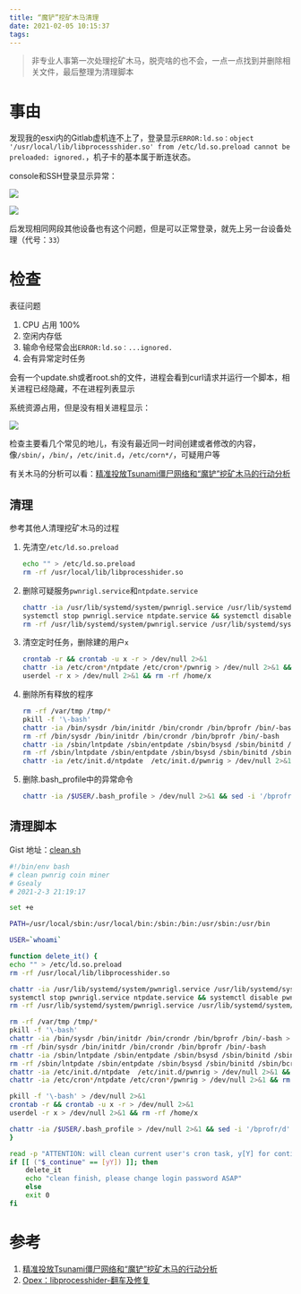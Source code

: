 ```yaml
---
title: “魔铲”挖矿木马清理
date: 2021-02-05 10:15:37
tags:
---
```


> 非专业人事第一次处理挖矿木马，脱壳啥的也不会，一点一点找到并删除相关文件，最后整理为清理脚本

# 事由

发现我的esxi内的Gitlab虚机连不上了，登录显示`ERROR:ld.so：object '/usr/local/lib/libprocessshider.so' from /etc/ld.so.preload cannot be preloaded: ignored.`，机子卡的基本属于断连状态。

console和SSH登录显示异常：

![](https://gsealy-1257917518.cos.ap-beijing.myqcloud.com/gsealy.github.io/CoinMiner/login.png)

![](https://gsealy-1257917518.cos.ap-beijing.myqcloud.com/gsealy.github.io/CoinMiner/warn.png)

后发现相同网段其他设备也有这个问题，但是可以正常登录，就先上另一台设备处理（代号：`33`）

# 检查

表征问题

1. CPU 占用 100%
2. 空闲内存低
3. 输命令经常会出`ERROR:ld.so：...ignored.`
4. 会有异常定时任务

会有一个update.sh或者root.sh的文件，进程会看到curl请求并运行一个脚本，相关进程已经隐藏，不在进程列表显示

系统资源占用，但是没有相关进程显示：

![](https://gsealy-1257917518.cos.ap-beijing.myqcloud.com/gsealy.github.io/CoinMiner/top.png)

检查主要看几个常见的地儿，有没有最近同一时间创建或者修改的内容，像`/sbin/`，`/bin/`，`/etc/init.d`，`/etc/corn*/`，可疑用户等

有关木马的分析可以看：[精准投放Tsunami僵尸网络和“魔铲”挖矿木马的行动分析](https://www.4hou.com/posts/jLRW)

## 清理

参考其他人清理挖矿木马的过程

1. 先清空`/etc/ld.so.preload`

   ```bash
   echo "" > /etc/ld.so.preload
   rm -rf /usr/local/lib/libprocesshider.so
   ```

2. 删除可疑服务`pwnrigl.service`和`ntpdate.service`

   ```bash
   chattr -ia /usr/lib/systemd/system/pwnrigl.service /usr/lib/systemd/system/ntpdate.service > /dev/null 2>&1
   systemctl stop pwnrigl.service ntpdate.service && systemctl disable pwnrigl.service ntpdate.service
   rm -rf /usr/lib/systemd/system/pwnrigl.service /usr/lib/systemd/system/ntpdate.service
   ```

3. 清空定时任务，删除建的用户`x`

   ```bash
   crontab -r && crontab -u x -r > /dev/null 2>&1
   chattr -ia /etc/cron*/ntpdate /etc/cron*/pwnrig > /dev/null 2>&1 && rm -rf /etc/cron*/ntpdate /etc/cron*/pwnrig
   userdel -r x > /dev/null 2>&1 && rm -rf /home/x
   ```

4. 删除所有释放的程序

   ```bash
   rm -rf /var/tmp /tmp/*
   pkill -f '\-bash'
   chattr -ia /bin/sysdr /bin/initdr /bin/crondr /bin/bprofr /bin/-bash > /dev/null 2>&1
   rm -rf /bin/sysdr /bin/initdr /bin/crondr /bin/bprofr /bin/-bash
   chattr -ia /sbin/lntpdate /sbin/entpdate /sbin/bsysd /sbin/binitd /sbin/bcrond /sbin/msysd /sbin/minitd /sbin/mcrond /sbin/-bash > /dev/null 2>&1
   rm -rf /sbin/lntpdate /sbin/entpdate /sbin/bsysd /sbin/binitd /sbin/bcrond /sbin/msysd /sbin/minitd /sbin/mcrond /sbin/-bash
   chattr -ia /etc/init.d/ntpdate  /etc/init.d/pwnrig > /dev/null 2>&1 && rm -rf /etc/init.d/ntpdate  /etc/init.d/pwnrig
   ```

5. 删除.bash_profile中的异常命令

   ```bash
   chattr -ia /$USER/.bash_profile > /dev/null 2>&1 && sed -i '/bprofr/d' /$USER/.bash_profile
   ```

## 清理脚本

Gist 地址：[clean.sh](https://gist.github.com/Gsealy/2c8ad20f49009c649f662b14e6825d51)

```sh
#!/bin/env bash
# clean pwnrig coin miner
# Gsealy
# 2021-2-3 21:19:17

set +e

PATH=/usr/local/sbin:/usr/local/bin:/sbin:/bin:/usr/sbin:/usr/bin

USER=`whoami`

function delete_it() {
echo "" > /etc/ld.so.preload
rm -rf /usr/local/lib/libprocesshider.so

chattr -ia /usr/lib/systemd/system/pwnrigl.service /usr/lib/systemd/system/ntpdate.service > /dev/null 2>&1
systemctl stop pwnrigl.service ntpdate.service && systemctl disable pwnrigl.service ntpdate.service
rm -rf /usr/lib/systemd/system/pwnrigl.service /usr/lib/systemd/system/ntpdate.service

rm -rf /var/tmp /tmp/*
pkill -f '\-bash'
chattr -ia /bin/sysdr /bin/initdr /bin/crondr /bin/bprofr /bin/-bash > /dev/null 2>&1
rm -rf /bin/sysdr /bin/initdr /bin/crondr /bin/bprofr /bin/-bash
chattr -ia /sbin/lntpdate /sbin/entpdate /sbin/bsysd /sbin/binitd /sbin/bcrond /sbin/msysd /sbin/minitd /sbin/mcrond /sbin/-bash > /dev/null 2>&1
rm -rf /sbin/lntpdate /sbin/entpdate /sbin/bsysd /sbin/binitd /sbin/bcrond /sbin/msysd /sbin/minitd /sbin/mcrond /sbin/-bash
chattr -ia /etc/init.d/ntpdate  /etc/init.d/pwnrig > /dev/null 2>&1 && rm -rf /etc/init.d/ntpdate  /etc/init.d/pwnrig
chattr -ia /etc/cron*/ntpdate /etc/cron*/pwnrig > /dev/null 2>&1 && rm -rf /etc/cron*/ntpdate /etc/cron*/pwnrig

pkill -f '\-bash' > /dev/null 2>&1
crontab -r && crontab -u x -r > /dev/null 2>&1
userdel -r x > /dev/null 2>&1 && rm -rf /home/x

chattr -ia /$USER/.bash_profile > /dev/null 2>&1 && sed -i '/bprofr/d' /$USER/.bash_profile
}

read -p "ATTENTION: will clean current user's cron task, y[Y] for continue；others exit " _continue
if [[ ("$_continue" == [yY]) ]]; then
    delete_it
    echo "clean finish, please change login password ASAP"
    else
    exit 0
fi
```

# 参考

1. [精准投放Tsunami僵尸网络和“魔铲”挖矿木马的行动分析](https://www.4hou.com/posts/jLRW)
2. [Opex：libprocesshider-翻车及修复](https://www.jokercat.top/index.php/2020/11/12/opex%EF%BC%9Alibprocesshider-%E7%BF%BB%E8%BD%A6%E5%8F%8A%E4%BF%AE%E5%A4%8D/)